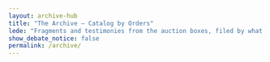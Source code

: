 ```yaml
---
layout: archive-hub
title: "The Archive — Catalog by Orders"
lede: "Fragments and testimonies from the auction boxes, filed by what reality they perform rather than where they were found. Six <em>Orders</em> organize the slips: boundary, doubling, craving, silence, violence, mediation."
show_debate_notice: false
permalink: /archive/
---
```


<!-- Pure in-character archive material from Densworld - Content auto-generated by archive-hub.html layout -->